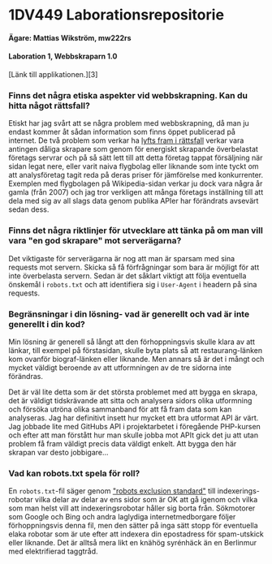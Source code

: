# 1DV449 Laborationsrepositorie
#### Ägare: Mattias Wikström, mw222rs

#### Laboration 1, Webbskraparn 1.0
[Länk till applikationen.][3]

### Finns det några etiska aspekter vid webbskrapning. Kan du hitta något rättsfall?
Etiskt har jag svårt att se några problem med webbskrapning, då man ju endast kommer åt sådan information som finns öppet publicerad på internet. De två problem som verkar ha [lyfts fram i rättsfall][1] verkar vara antingen dåliga skrapare som genom för energiskt skrapande överbelastat företags servrar och på så sätt lett till att detta företag tappat försäljning när sidan legat nere, eller varit naiva flygbolag eller liknande som inte tyckt om att analysföretag tagit reda på deras priser för jämförelse med konkurrenter. Exemplen med flygbolagen på Wikipedia-sidan verkar ju dock vara några år gamla (från 2007) och jag tror verkligen att många företags inställning till att dela med sig av all slags data genom publika APIer har förändrats avsevärt sedan dess. 

### Finns det några riktlinjer för utvecklare att tänka på om man vill vara "en god skrapare" mot serverägarna?
Det viktigaste för serverägarna är nog att man är sparsam med sina requests mot servern. Skicka så få förfrågningar som bara är möjligt för att inte överbelasta servern. Sedan är det såklart viktigt att följa eventuella önskemål i `robots.txt` och att identifiera sig i `User-Agent` i headern på sina requests.

### Begränsningar i din lösning- vad är generellt och vad är inte generellt i din kod?
Min lösning är generell så långt att den förhoppningsvis skulle klara av att länkar, till exempel på förstasidan, skulle byta plats så att restaurang-länken kom ovanför biograf-länken eller liknande. Men annars så är det i mångt och mycket väldigt beroende av att utformningen av de tre sidorna inte förändras. 

Det är väl lite detta som är det största problemet med att bygga en skrapa, det är väldigt tidskrävande att sitta och analysera sidors olika utformning och försöka utröna olika sammanband för att få fram data som kan analyseras. Jag har definitivt insett hur mycket ett bra utformat API är värt. Jag jobbade lite med GitHubs API i projektarbetet i föregående PHP-kursen och efter att man förstått hur man skulle jobba mot APIt gick det ju att utan problem få fram väldigt precis data väldigt enkelt. Att bygga den här skrapan var desto jobbigare... 

### Vad kan robots.txt spela för roll?
En `robots.txt`-fil säger genom ["robots exclusion standard"][2] till indexerings-robotar vilka delar av delar av ens sidor som är OK att gå igenom och vilka som man helst vill att indexeringsrobotar håller sig borta från. Sökmotorer som Google och Bing och andra laglydiga internetmedborgare följer förhoppningsvis denna fil, men den sätter på inga sätt stopp för eventuella elaka robotar som är ute efter att indexera din epostadress för spam-utskick eller liknande. Det är alltså mera likt en knähög syrénhäck än en Berlinmur med elektrifierad taggtråd. 

[1]: https://en.wikipedia.org/wiki/Web_scraping#Legal_issues
[2]: https://en.wikipedia.org/wiki/Robots_exclusion_standard#About_the_standard
